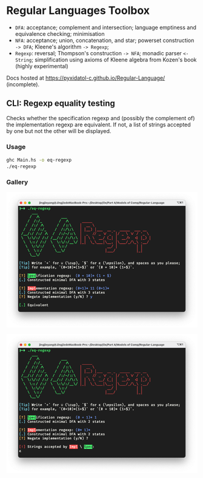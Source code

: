# Regular Languages Toolbox

* `DFA`: 
  acceptance; 
  complement and intersection;
  language emptiness and equivalence checking;
  minimisation
* `NFA`: 
  acceptance; 
  union, concatenation, and star;
  powerset construction `-> DFA`;
  Kleene's algorithm `-> Regexp`;
* `Regexp`:
  reversal;
  Thompson's construction `-> NFA`;
  monadic parser `<- String`;
  simplification using axioms of Kleene algebra from Kozen's book (highly experimental)

Docs hosted at https://pyxidatol-c.github.io/Regular-Language/ (incomplete).

## CLI: Regexp equality testing
Checks whether the specification regexp and (possibly the complement of) the implementation regexp are equivalent.
If not, a list of strings accepted by one but not the other will be displayed.

### Usage
```sh
ghc Main.hs -o eq-regexp
./eq-regexp
```
### Gallery
![Spec and Impl are equivalent](demo-equiv.png)

![Impl accepts empty string but Spec doesn't](demo-fail.png)
